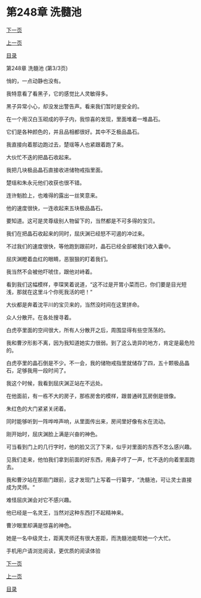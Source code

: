 <h1>第248章   洗髓池</h1>
            <div><p><a href="./744_%E7%AC%AC249%E7%AB%A0_%E9%87%91%E9%81%81%E6%9C%AF.md">下一页</a></p><p><a href="./742_%E7%AC%AC248%E7%AB%A0_%E6%B4%97%E9%AB%93%E6%B1%A0.md">上一页</a></p><p><a href="../">目录</a></p></div>
            <div><p>第248章   洗髓池 (第3/3页)</p><p>悄的，一点动静也没有。</p><p>我特意看了看黑子，它的感觉比人灵敏得多。</p><p>黑子异常小心，却没发出警告声。看来我们暂时是安全的。</p><p>在一个用汉白玉砌成的亭子内，我惊喜的发现，里面堆着一堆晶石。</p><p>它们是各种颜色的，并且品相都很好。其中不乏极品晶石。</p><p>我直接向着那边跑过去，楚瑶等人也紧跟着跑了来。</p><p>大伙忙不迭的把晶石收起来。</p><p>我把几块极品晶石直接收进储物戒指里面。</p><p>楚瑶和朱永元他们收获也很不错。</p><p>连许魁脸上，也难得的露出一丝笑意来。</p><p>他的速度很快，一连收起来五块极品晶石。</p><p>要知道。这可是灵尊级别人物留下的，当然都是不可多得的宝贝。</p><p>我们在把晶石收起来的同时，屈庆渊已经怒不可遏的冲过来。</p><p>不过我们的速度很快，等他跑到跟前时，晶石已经全部被我们收入囊中。</p><p>屈庆渊瞪着血红的眼睛，恶狠狠的盯着我们。</p><p>我当然不会被他吓唬住，跟他对峙着。</p><p>看到我们这幅模样，李琛笑着说道，“这不过是开胃小菜而已，你们要是目光短浅，那就在这里斗个你死我活的吧！“</p><p>大伙都是奔着沈平川的宝贝来的，当然没时间在这里拼命。</p><p>众人分散开。在各处搜寻着。</p><p>白虎亭里面的空间很大，所有人分散开之后，周围显得有些空荡荡的。</p><p>我和曹汐形影不离，因为我知道她实力很弱。到了这么诡异的地方，肯定是最危险的。</p><p>白虎亭里的晶石倒是不少。不一会，我的储物戒指里就储存了四，五十颗极品晶石，足够我用一段时间了。</p><p>我这个时候，我看到屈庆渊正站在不远处。</p><p>在他面前，有一栋不大的房子，那栋房舍的模样，跟普通砖瓦房倒是很像。</p><p>朱红色的大门紧紧关闭着。</p><p>同时能够听到一阵哗哗声响，从里面传出来，房间里好像有水在流动。</p><p>刚开始时，屈庆渊脸上满是兴奋的神色。</p><p>可当看到门上的几行字时，他的脸又沉了下来，似乎对里面的东西不怎么感兴趣。</p><p>见我们走来，他怕我们拿到前面的好东西，用鼻子哼了一声，忙不迭的向着里面跑去。</p><p>我和曹汐站在那扇门跟前，这才发现门上写着一行纂字，“洗髓池，可让灵士直接成为灵师。“</p><p>难怪屈庆渊会对它不感兴趣。</p><p>他已经是一名灵王，当然对这种东西打不起精神来。</p><p>曹汐眼里却满是惊喜的神色。</p><p>她是一名中级灵士，距离灵师还有很大差距，而洗髓池能帮她一个大忙。</p><p>手机用户请浏览阅读，更优质的阅读体验</p></div>
            <div><p><a href="./744_%E7%AC%AC249%E7%AB%A0_%E9%87%91%E9%81%81%E6%9C%AF.md">下一页</a></p><p><a href="./742_%E7%AC%AC248%E7%AB%A0_%E6%B4%97%E9%AB%93%E6%B1%A0.md">上一页</a></p><p><a href="../">目录</a></p></div>